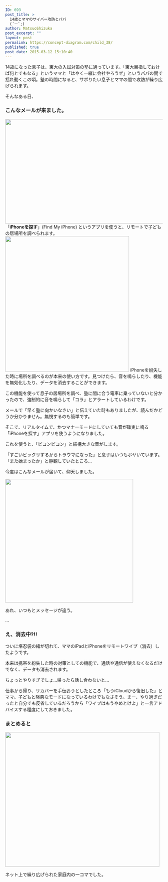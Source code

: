 ```yaml
---
ID: 693
post_title: >
  14歳とママのサイバー攻防とパパ
  (´ー`;)
author: MatsuoShizuka
post_excerpt: ""
layout: post
permalink: https://concept-diagram.com/child_38/
published: true
post_date: 2015-03-12 15:10:40
---
```

14歳になった息子は、東大の入試対策の塾に通っています。「東大目指しておけば何とでもなる」というママと「はやく一緒に会社やろうぜ」というパパの間で揺れ動くこの頃。塾の時間になると、サボりたい息子とママの間で攻防が繰り広げられます。

そんなある日、
<h3>こんなメールが来ました。</h3>
<img src="http://files.cms-ia.webnode.com/200000346-00ceb02037/201502-find-iphone-sound.png" alt="" width="573" height="333" />
「<strong>iPhoneを探す</strong>」(Find My iPhone) というアプリを使うと、リモートで子どもの居場所を調べられます。
<img src="http://files.cms-ia.webnode.com/200000348-81f0682ea9/201502-find-iphone-actions.png" alt="" width="396" height="432" />
iPhoneを紛失した時に場所を調べるのが本来の使い方です。見つけたら、音を鳴らしたり、機能を無効化したり、データを消去することができます。

この機能を使って息子の居場所を調べ、塾に間に合う電車に乗っていないと分かったので、強制的に音を鳴らして「コラ」とアラートしているわけです。

メールで「早く塾に向かいなさい」と伝えていた時もありましたが、読んだかどうか分かりません。無視するのも簡単です。

そこで、リアルタイムで、かつマナーモードにしていても音が確実に鳴る「iPhoneを探す」アプリを使うようになりました。

これを使うと、「ピコンピコン」と結構大きな音がします。

「すごいビックリするからトラウマになった」と息子はいつもボヤいています。
「また始まったか」と静観していたところ...

今度はこんなメールが届いて、仰天しました。

<img src="http://files.cms-ia.webnode.com/200000347-6e7e57071d/201502-find-iphone-erase.png" alt="" width="409" height="394" />

あれ、いつもとメッセージが違う。

...
<h3>え、消去中?!!</h3>
ついに堪忍袋の緒が切れて、ママのiPadとiPhoneをリモートワイプ（消去）したようです。

本来は携帯を紛失した時の対策としての機能で、通話や通信が使えなくなるだけでなく、データも消去されます。

ちょっとやりすぎでしょ...帰ったら話し合わないと...

仕事から帰り、リカバーを手伝おうとしたところ「もうiCloudから復旧した」とママ。子どもと険悪なモードになっているわけでもなさそう。まー、やり過ぎだったと自分でも反省しているだろうから「ワイプはもうやめとけよ」と一言アドバイスする程度にしておきました。
<h3>まとめると</h3>
<img src="http://files.cms-ia.info/200000349-f2bb4f3b58/cyber-attack.png" alt="" width="493" height="429" />

ネット上で繰り広げられた家庭内の一コマでした。